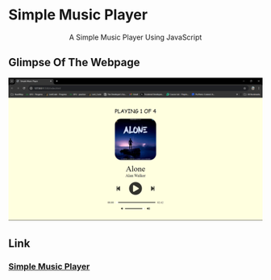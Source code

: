 # Simple Music Player

<p align="center">
A Simple Music Player Using JavaScript
</p>

## Glimpse Of The Webpage

<p align="center"><img src="/Image/Web site.png"></p>

## Link

### [Simple Music Player](https://kashukartik.github.io/Simple-Music-Player/)


